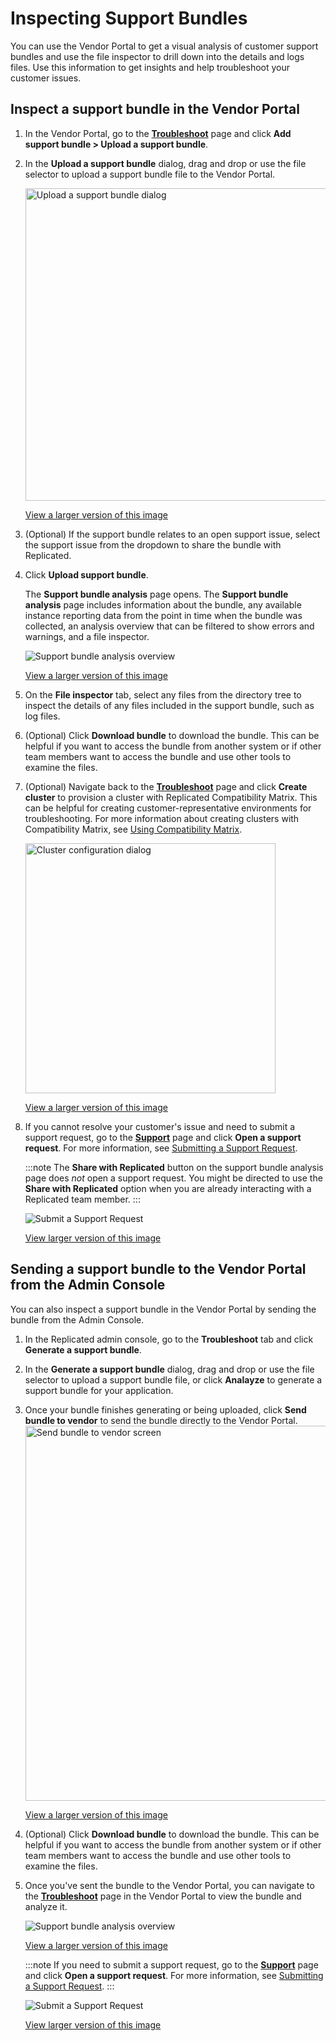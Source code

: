 # Inspecting Support Bundles

You can use the Vendor Portal to get a visual analysis of customer support bundles and use the file inspector to drill down into the details and logs files. Use this information to get insights and help troubleshoot your customer issues.

## Inspect a support bundle in the Vendor Portal

1. In the Vendor Portal, go to the [**Troubleshoot**](https://vendor.replicated.com/troubleshoot) page and click **Add support bundle > Upload a support bundle**.

1. In the **Upload a support bundle** dialog, drag and drop or use the file selector to upload a support bundle file to the Vendor Portal.

   <img alt="Upload a support bundle dialog" src="/images/support-bundle-analyze.png" width="500px"/>

   [View a larger version of this image](/images/support-bundle-analyze.png)

1. (Optional) If the support bundle relates to an open support issue, select the support issue from the dropdown to share the bundle with Replicated.

1. Click **Upload support bundle**.

   The **Support bundle analysis** page opens. The **Support bundle analysis** page includes information about the bundle, any available instance reporting data from the point in time when the bundle was collected, an analysis overview that can be filtered to show errors and warnings, and a file inspector.

   ![Support bundle analysis overview](/images/support-bundle-analysis-overview.png)

   [View a larger version of this image](/images/support-bundle-analysis-overview.png)

1. On the **File inspector** tab, select any files from the directory tree to inspect the details of any files included in the support bundle, such as log files.

1. (Optional) Click **Download bundle** to download the bundle. This can be helpful if you want to access the bundle from another system or if other team members want to access the bundle and use other tools to examine the files.

1. (Optional) Navigate back to the [**Troubleshoot**](https://vendor.replicated.com/troubleshoot) page and click **Create cluster** to provision a cluster with Replicated Compatibility Matrix. This can be helpful for creating customer-representative environments for troubleshooting. For more information about creating clusters with Compatibility Matrix, see [Using Compatibility Matrix](testing-how-to).

    <img alt="Cluster configuration dialog" src="/images/cmx-cluster-configuration.png" width="400px"/>

    [View a larger version of this image](/images/cmx-cluster-configuration.png)

1. If you cannot resolve your customer's issue and need to submit a support request, go to the [**Support**](https://vendor.replicated.com/) page and click **Open a support request**. For more information, see [Submitting a Support Request](support-submit-request).

   :::note
   The **Share with Replicated** button on the support bundle analysis page does _not_ open a support request. You might be directed to use the **Share with Replicated** option when you are already interacting with a Replicated team member.
   :::

   ![Submit a Support Request](/images/support.png)

   [View larger version of this image](/images/support.png)

## Sending a support bundle to the Vendor Portal from the Admin Console

You can also inspect a support bundle in the Vendor Portal by sending the bundle from the Admin Console.

1. In the Replicated admin console, go to the **Troubleshoot** tab and click **Generate a support bundle**.
1. In the **Generate a support bundle** dialog, drag and drop or use the file selector to upload a support bundle file, or click **Analayze** to generate a support bundle for your application.
2. Once your bundle finishes generating or being uploaded, click **Send bundle to vendor** to send the bundle directly to the Vendor Portal.
    <img alt="Send bundle to vendor screen" src="/images/send-bundle-to-vendor.png" width="600px"/>

    [View a larger version of this image](/images/send-bundle-to-vendor.png)
3. (Optional) Click **Download bundle** to download the bundle. This can be helpful if you want to access the bundle from another system or if other team members want to access the bundle and use other tools to examine the files.
4. Once you've sent the bundle to the Vendor Portal, you can navigate to the [**Troubleshoot**](https://vendor.replicated.com/troubleshoot) page in the Vendor Portal to view the bundle and analyze it.

   ![Support bundle analysis overview](/images/support-bundle-analysis-overview.png)

   [View a larger version of this image](/images/support-bundle-analysis-overview.png)

   :::note
   If you need to submit a support request, go to the [**Support**](https://vendor.replicated.com/) page and click **Open a support request**. For more information, see [Submitting a Support Request](support-submit-request).
   :::

   ![Submit a Support Request](/images/support.png)

   [View larger version of this image](/images/support.png)
